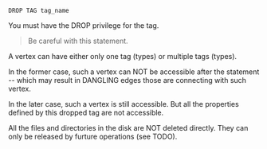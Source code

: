 ```
DROP TAG tag_name
```

You must have the DROP privilege for the tag.

> Be careful with this statement.

A vertex can have either only one tag (types) or multiple tags (types).

In the former case, such a vertex can NOT be accessible after the statement -- which may result in DANGLING edges those are connecting with such vertex.

In the later case, such a vertex is still accessible. But all the properties defined by this dropped tag are not accessible.

All the files and directories in the disk are NOT deleted directly. They can only be released by furture operations (see TODO).